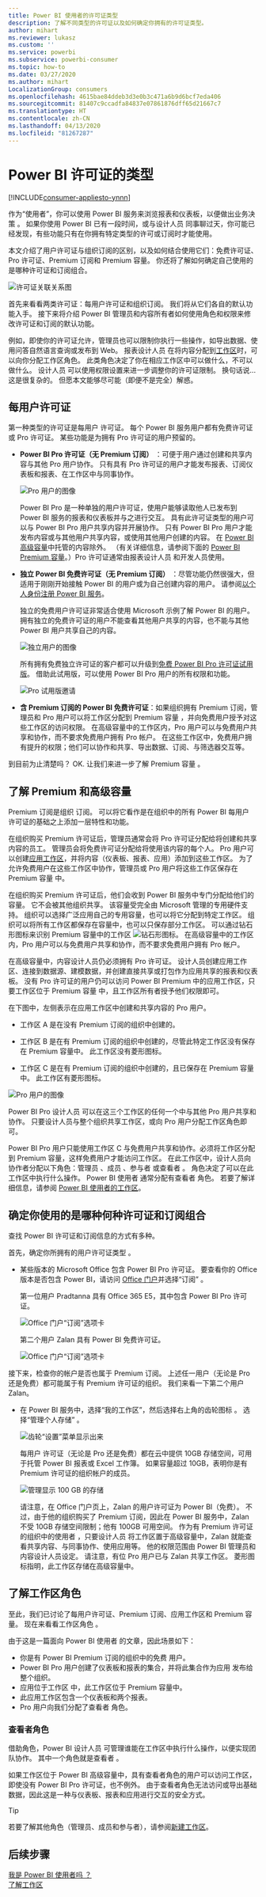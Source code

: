 ```yaml
---
title: Power BI 使用者的许可证类型
description: 了解不同类型的许可证以及如何确定你拥有的许可证类型。
author: mihart
ms.reviewer: lukasz
ms.custom: ''
ms.service: powerbi
ms.subservice: powerbi-consumer
ms.topic: how-to
ms.date: 03/27/2020
ms.author: mihart
LocalizationGroup: consumers
ms.openlocfilehash: 4615bae84ddeb3d3e0b3c471a6b9d6bcf7eda406
ms.sourcegitcommit: 81407c9ccadfa84837e07861876dff65d21667c7
ms.translationtype: HT
ms.contentlocale: zh-CN
ms.lasthandoff: 04/13/2020
ms.locfileid: "81267287"
---
```

# <a name="types-of-power-bi-licenses"></a>Power BI 许可证的类型

[!INCLUDE[consumer-appliesto-ynnn](../includes/consumer-appliesto-ynnn.md)]

作为“使用者”，你可以使用 Power BI 服务来浏览报表和仪表板，以便做出业务决策  。 如果你使用 Power BI 已有一段时间，或与设计人员  同事聊过天，你可能已经发现，有些功能只有在你拥有特定类型的许可或订阅时才能使用。 

本文介绍了用户许可证与组织订阅的区别，以及如何结合使用它们：免费许可证、Pro 许可证、Premium 订阅和 Premium 容量。 你还将了解如何确定自己使用的是哪种许可证和订阅组合。  

![许可证关联关系图](media/end-user-license/power-bi-venn.png)

首先来看看两类许可证：每用户许可证和组织订阅。 我们将从它们各自的默认功能入手。 接下来将介绍 Power BI 管理员和内容所有者如何使用角色和权限来修改许可证和订阅的默认功能。 

例如，即使你的许可证允许，管理员也可以限制你执行一些操作，如导出数据、使用问答自然语言查询或发布到 Web。 报表设计人员  在将内容分配到[工作区](end-user-workspaces.md)时，可以向你分配工作区角色。 此类角色决定了你在相应工作区中可以做什么，不可以做什么。 设计人员  可以使用权限设置来进一步调整你的许可证限制。 换句话说...这是很复杂的。 但愿本文能够尽可能（即便不是完全）解惑。

## <a name="per-user-licenses"></a>每用户许可证
第一种类型的许可证是每用户  许可证。 每个 Power BI 服务用户都有免费许可证或 Pro 许可证。 某些功能是为拥有 Pro 许可证的用户预留的。  

- **Power BI Pro 许可证（无 Premium 订阅）** ：可便于用户通过创建和共享内容与其他 Pro 用户协作。 只有具有 Pro 许可证的用户才能发布报表、订阅仪表板和报表、在工作区中与同事协作。 

    ![Pro 用户的图像](media/end-user-license/power-bi-pro.jpg)

    Power BI Pro 是一种单独的用户许可证，使用户能够读取他人已发布到 Power BI 服务的报表和仪表板并与之进行交互。 具有此许可证类型的用户可以与 Power BI Pro 用户共享内容并开展协作。 只有 Power BI Pro 用户才能发布内容或与其他用户共享内容，或使用其他用户创建的内容。 在 [Power BI 高级容量](#understanding-premium-and-premium-capacity)中托管的内容除外。 （有关详细信息，请参阅下面的 [Power BI Premium 容量](#understanding-premium-and-premium-capacity)。）Pro 许可证通常由报表设计人员  和开发人员使用。 


- **独立 Power BI 免费许可证（无 Premium 订阅）** ：尽管功能仍然很强大，但适用于刚刚开始接触 Power BI 的用户或为自己创建内容的用户。 请参阅[以个人身份注册 Power BI 服务](../service-self-service-signup-for-power-bi.md)。   

    独立的免费用户许可证非常适合使用 Microsoft 示例了解 Power BI 的用户。 拥有独立的免费许可证的用户不能查看其他用户共享的内容，也不能与其他 Power BI 用户共享自己的内容。 

    ![独立用户的图像](media/end-user-license/power-bi-free-license.jpg)

    所有拥有免费独立许可证的客户都可以升级到[免费 Power BI Pro 许可证试用版](../service-self-service-signup-for-power-bi.md)。 借助此试用版，可以使用 Power BI Pro 用户的所有权限和功能。

    ![Pro 试用版邀请](media/end-user-license/power-bi-pro-trial.png)

- **含 Premium 订阅的 Power BI 免费许可证**：如果组织拥有 Premium 订阅，管理员和 Pro 用户可以将工作区分配到 Premium 容量  ，并向免费用户授予对这些工作区的访问权限。 在高级容量中的工作区内，Pro 用户可以与免费用户共享和协作，而不要求免费用户拥有 Pro 帐户。 在这些工作区中，免费用户拥有提升的权限；他们可以协作和共享、导出数据、订阅、与筛选器交互等。 

到目前为止清楚吗？  OK. 让我们来进一步了解 Premium 容量  。

## <a name="understanding-premium-and-premium-capacity"></a>了解 Premium 和高级容量
Premium 订阅是组织  订阅。 可以将它看作是在组织中的所有 Power BI 每用户  许可证的基础之上添加一层特性和功能。 

在组织购买 Premium 许可证后，管理员通常会将 Pro 许可证分配给将创建和共享内容的员工。 管理员会将免费许可证分配给将使用该内容的每个人。 Pro 用户可以创建[应用工作区](end-user-workspaces.md)，并将内容（仪表板、报表、应用）添加到这些工作区。 为了允许免费用户在这些工作区中协作，管理员或 Pro 用户将这些工作区保存在 Premium 容量  中。 

在组织购买 Premium 许可证后，他们会收到 Power BI 服务中专门分配给他们的容量。 它不会被其他组织共享。 该容量受完全由 Microsoft 管理的专用硬件支持。 组织可以选择广泛应用自己的专用容量，也可以将它分配到特定工作区。 组织可以将所有工作区都保存在容量中，也可以只保存部分工作区。 可以通过钻石形图标来识别 Premium 容量中的工作区 ![钻石形图标](media/end-user-license/power-bi-diamond.png)。  在高级容量中的工作区内，Pro 用户可以与免费用户共享和协作，而不要求免费用户拥有 Pro 帐户。 

在高级容量中，内容设计人员仍必须拥有 Pro 许可证。 设计人员创建应用工作区、连接到数据源、建模数据，并创建直接共享或打包作为应用共享的报表和仪表板。 没有 Pro 许可证的用户仍可以访问 Power BI Premium 中的应用工作区，只要工作区位于 Premium 容量  中，且工作区所有者授予他们权限即可。

在下图中，左侧表示在应用工作区中创建和共享内容的 Pro 用户。 

- 工作区 A  是在没有 Premium 订阅的组织中创建的。 

- 工作区 B  是在有 Premium 订阅的组织中创建的，尽管此特定工作区没有保存在 Premium 容量中。 此工作区没有菱形图标。

- 工作区 C  是在有 Premium 订阅的组织中创建的，且已保存在 Premium 容量中。 此工作区有菱形图标。  

![Pro 用户的图像](media/end-user-license/power-bi-sharing-scenarios.jpg)

Power BI Pro 设计人员  可以在这三个工作区的任何一个中与其他 Pro 用户共享和协作。 只要设计人员与整个组织共享工作区，或向 Pro 用户分配工作区角色即可。 

Power BI Pro 用户只能使用工作区 C 与免费用户共享和协作。必须将工作区分配到 Premium 容量，这样免费用户才能访问工作区。 在此工作区中，设计人员向协作者分配以下角色：管理员  、成员  、参与者  或查看者  。 角色决定了可以在此工作区中执行什么操作。 Power BI 使用者  通常分配有查看者  角色。 若要了解详细信息，请参阅 [Power BI 使用者的工作区](end-user-workspaces.md)。

## <a name="find-out-which-license-and-subscription-you-have"></a>确定你使用的是哪种何种许可证和订阅组合
查找 Power BI 许可证和订阅信息的方式有多种。 

首先，确定你所拥有的用户许可证类型  。

- 某些版本的 Microsoft Office 包含 Power BI Pro 许可证。  要查看你的 Office 版本是否包含 Power BI，请访问 [Office 门户](https://portal.office.com/account)并选择“订阅”  。

    第一位用户 Pradtanna 具有 Office 365 E5，其中包含 Power BI Pro 许可证。

    ![Office 门户“订阅”选项卡](media/end-user-license/power-bi-license-office.png)

    第二个用户 Zalan 具有 Power BI 免费许可证。 

    ![Office 门户“订阅”选项卡](media/end-user-license/power-bi-license-free.png)

接下来，检查你的帐户是否也属于 Premium 订阅。 上述任一用户（无论是 Pro 还是免费）都可能属于有 Premium 许可证的组织。  我们来看一下第二个用户 Zalan。  

- 在 Power BI 服务中，选择“我的工作区”，然后选择右上角的齿轮图标  。 选择“管理个人存储”  。

    ![齿轮“设置”菜单显示出来](media/end-user-license/power-bi-license-personal.png)

    每用户  许可证（无论是 Pro 还是免费）都在云中提供 10GB 存储空间，可用于托管 Power BI 报表或 Excel 工作簿。 如果容量超过 10GB，表明你是有 Premium 许可证的组织帐户的成员。

    ![管理显示 100 GB 的存储](media/end-user-license/power-bi-free-capacity.png)

    请注意，在 Office 门户页上，Zalan 的用户许可证为 Power BI（免费）。 不过，由于他的组织购买了 Premium 订阅，因此在 Power BI 服务中，Zalan 不受 10GB 存储空间限制；他有 100GB 可用空间。 作为有 Premium 许可证的组织中的使用者  ，只要设计人员  将工作区置于高级容量中，Zalan 就能查看共享内容、与同事协作、使用应用等。 他的权限范围由 Power BI 管理员和内容设计人员设定。 请注意，有位 Pro 用户已与 Zalan 共享工作区。 菱形图标指明，此工作区存储在高级容量中。 

   
## <a name="understanding-workspace-roles"></a>了解工作区角色
至此，我们已讨论了每用户许可证、Premium 订阅、应用工作区和 Premium 容量。 现在来看看工作区角色  。

由于这是一篇面向 Power BI 使用者  的文章，因此场景如下：

-  你是有 Power BI Premium 订阅的组织中的免费  用户。 
- Power BI Pro 用户创建了仪表板和报表的集合，并将此集合作为应用  发布给整个组织。  
- 应用位于工作区  中，此工作区位于 Premium 容量中。    
- 此应用工作区包含一个仪表板和两个报表。
- Pro 用户向我们分配了查看者  角色。

### <a name="the-viewer-role"></a>查看者角色
借助角色，Power BI 设计人员  可管理谁能在工作区中执行什么操作，以便实现团队协作。 其中一个角色就是查看者  。 

如果工作区位于 Power BI 高级容量中，具有查看者角色的用户可以访问工作区，即使没有 Power BI Pro 许可证，也不例外。 由于查看者角色无法访问或导出基础数据，因此这是一种与仪表板、报表和应用进行交互的安全方式。

> [!TIP]
> 若要了解其他角色（管理员、成员和参与者），请参阅[新建工作区](../service-new-workspaces.md)。

## <a name="next-steps"></a>后续步骤
[我是 Power BI 使用者吗  ？](end-user-consumer.md)    
[了解工作区](end-user-workspaces.md)    
<!--[View Power BI features by license type](end-user-features.md) -->

